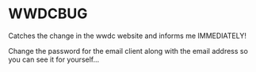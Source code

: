 WWDCBUG
=======

Catches the change in the wwdc website and informs me IMMEDIATELY!

Change the password for the email client along with the email address so you can see it for yourself...